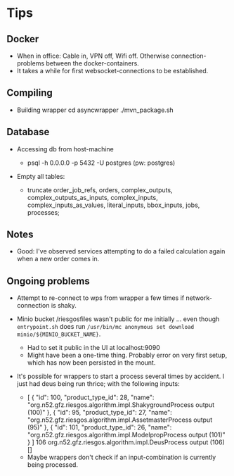 # Tips

## Docker

- When in office: Cable in, VPN off, Wifi off. Otherwise connection-problems between the docker-containers.
- It takes a while for first websocket-connections to be established.

## Compiling

- Building wrapper
    cd asyncwrapper
    <!-- docker compose up -d
    docker exec -it riesgos-mvn-builder /bin/bash
    mvn package -DskipTests -->
    ./mvn_package.sh


## Database

- Accessing db from host-machine
    - psql -h 0.0.0.0 -p 5432 -U postgres (pw: postgres)

- Empty all tables:
    - truncate order_job_refs, orders, complex_outputs, complex_outputs_as_inputs, complex_inputs, complex_inputs_as_values, literal_inputs, bbox_inputs, jobs, processes;


## Notes

- Good: I've observed services attempting to do a failed calculation again when a new order comes in.

## Ongoing problems

- Attempt to re-connect to wps from wrapper a few times if network-connection is shaky.


- Minio bucket /riesgosfiles wasn't public for me initially ... even though `entrypoint.sh` does run `/usr/bin/mc anonymous set download minio/${MINIO_BUCKET_NAME}`.
    - Had to set it public in the UI at localhost:9090
    - Might have been a one-time thing. Probably error on very first setup, which has now been persisted in the mount.


- It's possible for wrappers to start a process several times by accident. I just had deus being run thrice; with the following inputs:
    - [ { "id": 100, "product_type_id": 28, "name": "org.n52.gfz.riesgos.algorithm.impl.ShakygroundProcess output (100)" }, { "id": 95, "product_type_id": 27, "name": "org.n52.gfz.riesgos.algorithm.impl.AssetmasterProcess output (95)" }, { "id": 101, "product_type_id": 26, "name": "org.n52.gfz.riesgos.algorithm.impl.ModelpropProcess output (101)" } ]	106	org.n52.gfz.riesgos.algorithm.impl.DeusProcess output (106)	[]
    - Maybe wrappers don't check if an input-combination is currently being processed.


